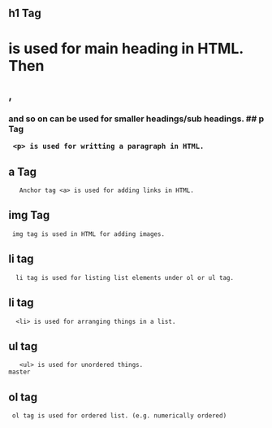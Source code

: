 
## h1 Tag
  <h1> is used for main heading in HTML. Then <h2>, <h3> and so on can be used for smaller headings/sub headings.
## p Tag 

     <p> is used for writting a paragraph in HTML.
     
## a Tag
       Anchor tag <a> is used for adding links in HTML.

## img Tag
     img tag is used in HTML for adding images.

## li tag
      li tag is used for listing list elements under ol or ul tag.

 ## li tag
      <li> is used for arranging things in a list.

      
  ## ul tag
       <ul> is used for unordered things.
    master
    
 ## ol tag
     ol tag is used for ordered list. (e.g. numerically ordered)

